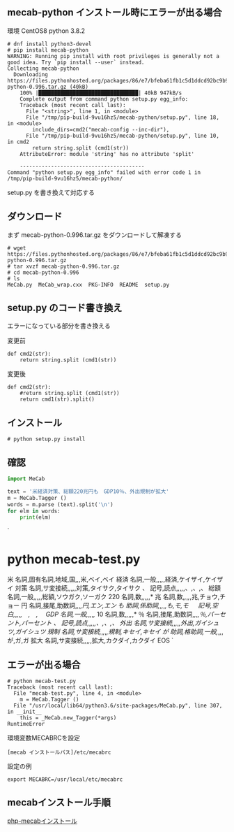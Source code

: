 <!--
title:   mecab-python  インストール時のエラー対応
tags:    Python
id:      129daba86ce93eafcf23
private: false
-->
## mecab-python  インストール時にエラーが出る場合
環境 CentOS8 python 3.8.2

```
# dnf install python3-devel
# pip install mecab-python
WARNING: Running pip install with root privileges is generally not a good idea. Try `pip install --user` instead.
Collecting mecab-python
  Downloading https://files.pythonhosted.org/packages/86/e7/bfeba61fb1c5d1ddcd92bc9b9502f99f80bf71a03429a2b31218fc2d4da2/mecab-python-0.996.tar.gz (40kB)
    100% |████████████████████████████████| 40kB 947kB/s
    Complete output from command python setup.py egg_info:
    Traceback (most recent call last):
      File "<string>", line 1, in <module>
      File "/tmp/pip-build-9vu16hz5/mecab-python/setup.py", line 18, in <module>
        include_dirs=cmd2("mecab-config --inc-dir"),
      File "/tmp/pip-build-9vu16hz5/mecab-python/setup.py", line 10, in cmd2
        return string.split (cmd1(str))
    AttributeError: module 'string' has no attribute 'split'

    ----------------------------------------
Command "python setup.py egg_info" failed with error code 1 in /tmp/pip-build-9vu16hz5/mecab-python/

```

setup.py を書き換えて対応する

## ダウンロード
まず mecab-python-0.996.tar.gz をダウンロードして解凍する

```
# wget https://files.pythonhosted.org/packages/86/e7/bfeba61fb1c5d1ddcd92bc9b9502f99f80bf71a03429a2b31218fc2d4da2/mecab-python-0.996.tar.gz
# tar xvzf mecab-python-0.996.tar.gz
# cd mecab-python-0.996
# ls
MeCab.py  MeCab_wrap.cxx  PKG-INFO  README  setup.py
```

## setup.py のコード書き換え
エラーになっている部分を書き換える

変更前

```
def cmd2(str):
    return string.split (cmd1(str))
```

変更後

```
def cmd2(str):
    #return string.split (cmd1(str))
    return cmd1(str).split()
```

## インストール

```
# python setup.py install
```

## 確認

```mecab-test.py
import MeCab

text = '米経済対策、総額220兆円も　GDP10％、外出規制が拡大'
m = MeCab.Tagger ()
words = m.parse (text).split('\n')
for elm in words:
    print(elm)
```

`
# python mecab-test.py
米      名詞,固有名詞,地域,国,*,*,米,ベイ,ベイ
経済    名詞,一般,*,*,*,*,経済,ケイザイ,ケイザイ
対策    名詞,サ変接続,*,*,*,*,対策,タイサク,タイサク
、      記号,読点,*,*,*,*,、,、,、
総額    名詞,一般,*,*,*,*,総額,ソウガク,ソーガク
220     名詞,数,*,*,*,*,*
兆      名詞,数,*,*,*,*,兆,チョウ,チョー
円      名詞,接尾,助数詞,*,*,*,円,エン,エン
も      助詞,係助詞,*,*,*,*,も,モ,モ
　      記号,空白,*,*,*,*,　,　,　
GDP     名詞,一般,*,*,*,*,*
10      名詞,数,*,*,*,*,*
％      名詞,接尾,助数詞,*,*,*,％,パーセント,パーセント
、      記号,読点,*,*,*,*,、,、,、
外出    名詞,サ変接続,*,*,*,*,外出,ガイシュツ,ガイシュツ
規制    名詞,サ変接続,*,*,*,*,規制,キセイ,キセイ
が      助詞,格助詞,一般,*,*,*,が,ガ,ガ
拡大    名詞,サ変接続,*,*,*,*,拡大,カクダイ,カクダイ
EOS
`

## エラーが出る場合

```
# python mecab-test.py
Traceback (most recent call last):
  File "mecab-test.py", line 4, in <module>
    m = MeCab.Tagger ()
  File "/usr/local/lib64/python3.6/site-packages/MeCab.py", line 307, in __init__
    this = _MeCab.new_Tagger(*args)
RuntimeError
```

環境変数MECABRCを設定

```
[mecab インストールパス]/etc/mecabrc
```

設定の例

```/etc/profile
export MECABRC=/usr/local/etc/mecabrc
```

## mecabインストール手順
[php-mecabインストール](c19407f34ac9d23d3b34.md)